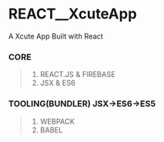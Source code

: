 # REACT\_\_XcuteApp

A Xcute App Built with React

### CORE

> 1. REACT.JS & FIREBASE
> 1. JSX & ES6

### TOOLING(BUNDLER) JSX->ES6->ES5

> 1. WEBPACK
> 1. BABEL
